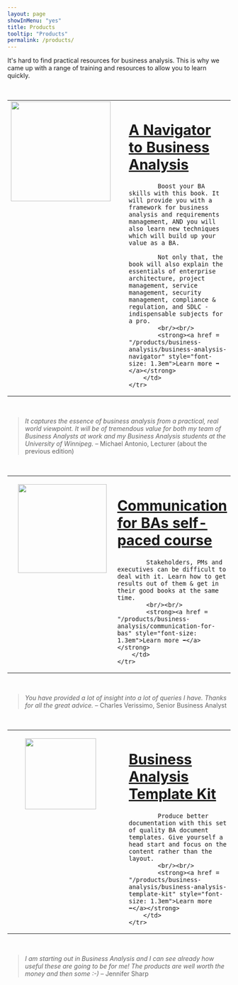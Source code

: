 ```yaml
---
layout: page
showInMenu: "yes"
title: Products
tooltip: "Products"
permalink: /products/
---
```


It's hard to find practical resources for business analysis. This is why we came up with a range of training and resources to allow you to learn quickly. 

<br/>

<table style="border: 0">
    <tr>
        <td style="width: 250px; vertical-align: top">
            <img src = "/img/compass.jpg" style = "width: 225px; border: 0" />            
        </td>
        <td>
            <h1><a href = "/products/business-analysis/business-analysis-navigator">A Navigator to Business Analysis</a></h1>

            Boost your BA skills with this book. It will provide you with a framework for business analysis and requirements management, AND you will also learn new techniques which will build up your value as a BA. 

            Not only that, the book will also explain the essentials of enterprise architecture, project management, service management, security management, compliance & regulation, and SDLC -  indispensable subjects for a pro.
            <br/><br/>
            <strong><a href = "/products/business-analysis/business-analysis-navigator" style="font-size: 1.3em">Learn more ➡ </a></strong>
        </td>
    </tr>
</table>

<br/>

> *It captures the essence of business analysis from a practical, real world viewpoint. It will be of tremendous value for both my team of Business Analysts at work and my Business Analysis students at the University of Winnipeg.* – Michael Antonio, Lecturer (about the previous edition)

<br/>

<table style="border: 0">
    <tr>
        <td style="width: 250px; vertical-align: top">
            <img src = "/img/comms-course-image.jpg" style = "width: 200px; margin-left: 1em; margin-top: 1em; border: 0" />
        </td>
        <td>
            <h1><a href = "/products/business-analysis/communication-for-bas">Communication for BAs self-paced course</a></h1>

            Stakeholders, PMs and executives can be difficult to deal with it. Learn how to get results out of them & get in their good books at the same time.
            <br/><br/>
            <strong><a href = "/products/business-analysis/communication-for-bas" style="font-size: 1.3em">Learn more ➡</a></strong>
        </td>
    </tr>
</table>    

<br/>

> *You have provided a lot of insight into a lot of queries I have. Thanks for all the great advice.* – Charles Verissimo, Senior Business Analyst

<br/>

<table style="border: 0">
    <tr>
        <td style="width: 250px; vertical-align: top">
            <img src = "/img/template-kit-image.png" style = "width: 160px; border: 0; margin-left: 2em; margin-top: 1em" />
        </td>
        <td>
            <h1><a href = "/products/business-analysis/business-analysis-template-kit">Business Analysis Template Kit</a></h1>

            Produce better documentation with this set of quality BA document templates. Give yourself a head start and focus on the content rather than the layout.
            <br/><br/>
            <strong><a href = "/products/business-analysis/business-analysis-template-kit" style="font-size: 1.3em">Learn more ➡</a></strong>
        </td>
    </tr>
</table>    

<br/>

> *I am starting out in Business Analysis and I can see already how useful these are going to be for me! The products are well worth the money and then some :-)* – Jennifer Sharp

<!--# Business Analysis Illustrated poster pack

<img src = "/img/illustrated-image-small.png" style = "float:right; margin-left: 1em; border: 0" />

See the business processes you’re involved in yourself or help to transform. This collection of charts works great as an overview or a reference that you can put up on your wall!

➡ <strong><a href = "/products/business-analysis/business-analysis-illustrated">Learn more</a></strong>.

> *I’m really impressed with the work you (and your team) have done to graphically represent the business analysis process.* - Arnel Agbulos, Business Analyst/Project Lead

# Visual Communication for BAs guide & stencil

<img src = "/img/visual-comms-image-small.png" style = "float:right; margin-left: 1em; border: 0" />

Become more productive and make stakeholders happier by learning to apply visual communication in your work.

➡ <strong><a href = "/products/business-analysis/visual-communication-for-bas">Learn more</a></strong>.
-->